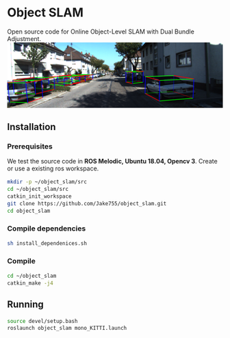 

# Object SLAM #
Open source code for Online Object-Level SLAM with Dual Bundle Adjustment.
![image](https://raw.githubusercontent.com/Jake755/object_slam/master/data/image.png)

## Installation

### Prerequisites
We test the source code in **ROS Melodic, Ubuntu 18.04, Opencv 3**. Create or use a existing ros workspace.
```bash
mkdir -p ~/object_slam/src
cd ~/object_slam/src
catkin_init_workspace
git clone https://github.com/Jake755/object_slam.git
cd object_slam
```

### Compile dependencies
```bash
sh install_dependenices.sh
```

### Compile
```bash
cd ~/object_slam
catkin_make -j4
```


## Running #
```bash
source devel/setup.bash
roslaunch object_slam mono_KITTI.launch
```

